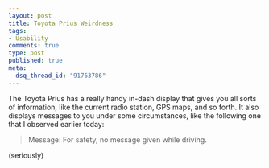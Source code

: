 ```yaml
--- 
layout: post
title: Toyota Prius Weirdness
tags: 
- Usability
comments: true
type: post
published: true
meta: 
  dsq_thread_id: "91763786"
---
```

The Toyota Prius has a really handy in-dash display that gives you all sorts of information, like the current radio station, GPS maps, and so forth. It also displays messages to you under some circumstances, like the following one that I observed earlier today:
  <blockquote>Message:
  For safety, no message given while driving.</blockquote>

  (seriously)
